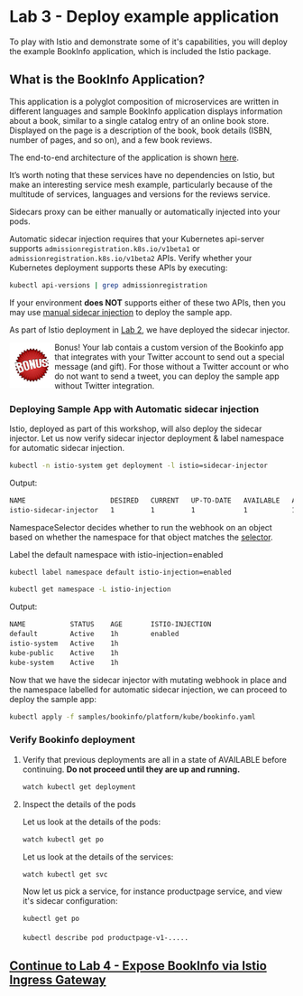 # Lab 3 - Deploy example application
To play with Istio and demonstrate some of it's capabilities, you will deploy the example BookInfo application, which is included the Istio package.

## What is the BookInfo Application?

This application is a polyglot composition of microservices are written in different languages and sample BookInfo application displays information about a book, similar to a single catalog entry of an online book store. Displayed on the page is a description of the book, book details (ISBN, number of pages, and so on), and a few book reviews.

The end-to-end architecture of the application is shown [here](https://calcotestudios.com/talks/decks/slides-velocity-london-2018-using-istio-workshop.html#/6/1).

It’s worth noting that these services have no dependencies on Istio, but make an interesting service mesh example, particularly because of the multitude of services, languages and versions for the reviews service.

Sidecars proxy can be either manually or automatically injected into your pods.

Automatic sidecar injection requires that your Kubernetes api-server supports `admissionregistration.k8s.io/v1beta1` or `admissionregistration.k8s.io/v1beta2` APIs. Verify whether your Kubernetes deployment supports these APIs by executing:

```sh
kubectl api-versions | grep admissionregistration
```
If your environment **does NOT** supports either of these two APIs, then you may use [manual sidecar injection](./appendix-manual-injection.md) to deploy the sample app. 

As part of Istio deployment in [Lab 2](../lab-2/README.md), we have deployed the sidecar injector.

<img src="/img/bonus.png"  width="80" align="left" /> Bonus! Your lab contais a custom version of the Bookinfo app that integrates with your Twitter account to send out a special message (and gift). For those without a Twitter account or who do not want to send a tweet, you can deploy the sample app without Twitter integration. 

### <a name="auto"></a> Deploying Sample App with Automatic sidecar injection

Istio, deployed as part of this workshop, will also deploy the sidecar injector. Let us now verify sidecar injector deployment & label namespace for automatic sidecar injection.


```sh
kubectl -n istio-system get deployment -l istio=sidecar-injector
```
Output:
```sh
NAME                     DESIRED   CURRENT   UP-TO-DATE   AVAILABLE   AGE
istio-sidecar-injector   1         1         1            1           1d
```

NamespaceSelector decides whether to run the webhook on an object based on whether the namespace for that object matches the [selector](https://kubernetes.io/docs/concepts/overview/working-with-objects/labels/#label-selectors).

Label the default namespace with istio-injection=enabled

```sh
kubectl label namespace default istio-injection=enabled
```

```sh
kubectl get namespace -L istio-injection
```

Output:
```sh
NAME           STATUS    AGE       ISTIO-INJECTION
default        Active    1h        enabled
istio-system   Active    1h        
kube-public    Active    1h        
kube-system    Active    1h
```

Now that we have the sidecar injector with mutating webhook in place and the namespace labelled for automatic sidecar injection, we can proceed to deploy the sample app:

```sh
kubectl apply -f samples/bookinfo/platform/kube/bookinfo.yaml
```

### <a name="verify"></a> Verify Bookinfo deployment

1. Verify that previous deployments are all in a state of AVAILABLE before continuing. **Do not proceed until they are up and running.**

    ```sh
    watch kubectl get deployment
    ```

2. Inspect the details of the pods

    Let us look at the details of the pods:
    ```sh
    watch kubectl get po
    ```

    Let us look at the details of the services:
    ```sh
    watch kubectl get svc
    ```

    Now let us pick a service, for instance productpage service, and view it's sidecar configuration:
    ```sh
    kubectl get po

    kubectl describe pod productpage-v1-.....
    ```


## [Continue to Lab 4 - Expose BookInfo via Istio Ingress Gateway](../lab-4/README.md)
